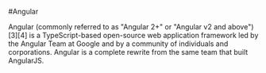 #Angular

Angular (commonly referred to as "Angular 2+" or "Angular v2 and above")[3][4] is a TypeScript-based open-source web application framework led by the Angular Team at Google and by a community of individuals and corporations. Angular is a complete rewrite from the same team that built AngularJS.
